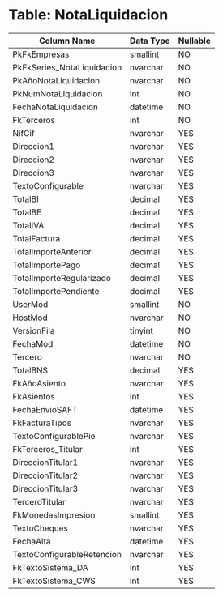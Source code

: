 # Table: NotaLiquidacion

| Column Name | Data Type | Nullable |
|-------------|-----------|----------|
| PkFkEmpresas | smallint | NO |
| PkFkSeries_NotaLiquidacion | nvarchar | NO |
| PkAñoNotaLiquidacion | nvarchar | NO |
| PkNumNotaLiquidacion | int | NO |
| FechaNotaLiquidacion | datetime | NO |
| FkTerceros | int | NO |
| NifCif | nvarchar | YES |
| Direccion1 | nvarchar | YES |
| Direccion2 | nvarchar | YES |
| Direccion3 | nvarchar | YES |
| TextoConfigurable | nvarchar | YES |
| TotalBI | decimal | YES |
| TotalBE | decimal | YES |
| TotalIVA | decimal | YES |
| TotalFactura | decimal | YES |
| TotalImporteAnterior | decimal | YES |
| TotalImportePago | decimal | YES |
| TotalImporteRegularizado | decimal | YES |
| TotalImportePendiente | decimal | YES |
| UserMod | smallint | NO |
| HostMod | nvarchar | NO |
| VersionFila | tinyint | NO |
| FechaMod | datetime | NO |
| Tercero | nvarchar | NO |
| TotalBNS | decimal | YES |
| FkAñoAsiento | nvarchar | YES |
| FkAsientos | int | YES |
| FechaEnvioSAFT | datetime | YES |
| FkFacturaTipos | nvarchar | YES |
| TextoConfigurablePie | nvarchar | YES |
| FkTerceros_Titular | int | YES |
| DireccionTitular1 | nvarchar | YES |
| DireccionTitular2 | nvarchar | YES |
| DireccionTitular3 | nvarchar | YES |
| TerceroTitular | nvarchar | YES |
| FkMonedasImpresion | smallint | YES |
| TextoCheques | nvarchar | YES |
| FechaAlta | datetime | YES |
| TextoConfigurableRetencion | nvarchar | YES |
| FkTextoSistema_DA | int | YES |
| FkTextoSistema_CWS | int | YES |
